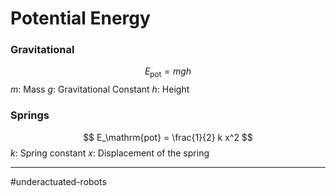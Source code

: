 # Potential Energy

### Gravitational
$$E_\mathrm{pot} = mgh$$
$m$: Mass
$g$: Gravitational Constant
$h$: Height

### Springs
$$
E_\mathrm{pot} = \frac{1}{2} k x^2
$$
$k$: Spring constant
$x$: Displacement of the spring


---
#underactuated-robots